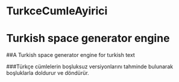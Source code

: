 # TurkceCumleAyirici
# Turkish space generator engine

##A Turkish space generator engine for turkish text

###Türkçe cümlelerin boşluksuz versiyonlarını tahminde bulunarak boşluklarla doldurur ve döndürür.
